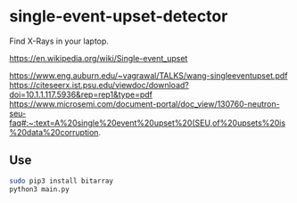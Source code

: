# single-event-upset-detector
Find X-Rays in your laptop.

https://en.wikipedia.org/wiki/Single-event_upset

https://www.eng.auburn.edu/~vagrawal/TALKS/wang-singleeventupset.pdf
https://citeseerx.ist.psu.edu/viewdoc/download?doi=10.1.1.117.5936&rep=rep1&type=pdf
https://www.microsemi.com/document-portal/doc_view/130760-neutron-seu-faq#:~:text=A%20single%20event%20upset%20(SEU,of%20upsets%20is%20data%20corruption.

## Use

```bash
sudo pip3 install bitarray
python3 main.py
```
